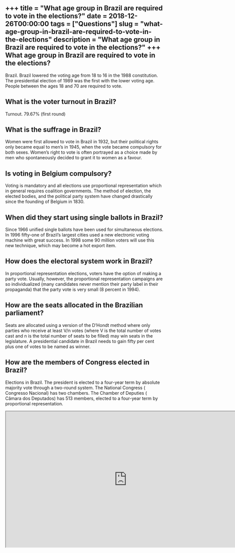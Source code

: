+++
title = "What age group in Brazil are required to vote in the elections?"
date = 2018-12-26T00:00:00
tags = ["Questions"]
slug = "what-age-group-in-brazil-are-required-to-vote-in-the-elections"
description = "What age group in Brazil are required to vote in the elections?"
+++
What age group in Brazil are required to vote in the elections?
---------------------------------------------------------------

Brazil. Brazil lowered the voting age from 18 to 16 in the 1988 constitution. The presidential election of 1989 was the first with the lower voting age. People between the ages 18 and 70 are required to vote.

What is the voter turnout in Brazil?
------------------------------------

Turnout. 79.67% (first round)

What is the suffrage in Brazil?
-------------------------------

Women were first allowed to vote in Brazil in 1932, but their political rights only became equal to men’s in 1945, when the vote became compulsory for both sexes. Women’s right to vote is often portrayed as a choice made by men who spontaneously decided to grant it to women as a favour.

Is voting in Belgium compulsory?
--------------------------------

Voting is mandatory and all elections use proportional representation which in general requires coalition governments. The method of election, the elected bodies, and the political party system have changed drastically since the founding of Belgium in 1830.

When did they start using single ballots in Brazil?
---------------------------------------------------

Since 1966 unified single ballots have been used for simultaneous elections. In 1996 fifty-one of Brazil’s largest cities used a new electronic voting machine with great success. In 1998 some 90 million voters will use this new technique, which may become a hot export item.

How does the electoral system work in Brazil?
---------------------------------------------

In proportional representation elections, voters have the option of making a party vote. Usually, however, the proportional representation campaigns are so individualized (many candidates never mention their party label in their propaganda) that the party vote is very small (8 percent in 1994).

How are the seats allocated in the Brazilian parliament?
--------------------------------------------------------

Seats are allocated using a version of the D’Hondt method where only parties who receive at least V/n votes (where V is the total number of votes cast and n is the total number of seats to be filled) may win seats in the legislature. A presidential candidate in Brazil needs to gain fifty per cent plus one of votes to be named as winner.

How are the members of Congress elected in Brazil?
--------------------------------------------------

Elections in Brazil. The president is elected to a four-year term by absolute majority vote through a two-round system. The National Congress ( Congresso Nacional) has two chambers. The Chamber of Deputies ( Câmara dos Deputados) has 513 members, elected to a four-year term by proportional representation.

<iframe allow="accelerometer; autoplay; clipboard-write; encrypted-media; gyroscope; picture-in-picture" allowfullscreen="" class="__youtube_prefs__  epyt-is-override  no-lazyload" data-no-lazy="1" data-origheight="433" data-origwidth="770" data-skipgform_ajax_framebjll="" height="433" id="_ytid_94293" loading="lazy" src="https://www.youtube.com/embed/PaxVCsnox_4?enablejsapi=1&autoplay=0&cc_load_policy=0&cc_lang_pref=&iv_load_policy=1&loop=0&modestbranding=0&rel=1&fs=1&playsinline=0&autohide=2&theme=dark&color=red&controls=1&" title="YouTube player" width="770"></iframe>